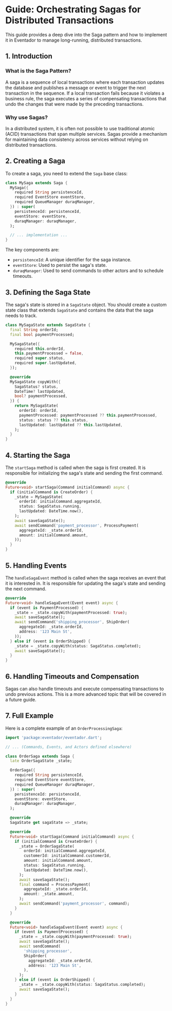 # Guide: Orchestrating Sagas for Distributed Transactions

This guide provides a deep dive into the Saga pattern and how to implement it in Eventador to manage long-running, distributed transactions.

## 1. Introduction

### What is the Saga Pattern?

A saga is a sequence of local transactions where each transaction updates the database and publishes a message or event to trigger the next transaction in the sequence. If a local transaction fails because it violates a business rule, the saga executes a series of compensating transactions that undo the changes that were made by the preceding transactions.

### Why use Sagas?

In a distributed system, it is often not possible to use traditional atomic (ACID) transactions that span multiple services. Sagas provide a mechanism for maintaining data consistency across services without relying on distributed transactions.

## 2. Creating a Saga

To create a saga, you need to extend the `Saga` base class:

```dart
class MySaga extends Saga {
  MySaga({
    required String persistenceId,
    required EventStore eventStore,
    required QueueManager duraqManager,
  }) : super(
    persistenceId: persistenceId,
    eventStore: eventStore,
    duraqManager: duraqManager,
  );

  // ... implementation ...
}
```

The key components are:

*   `persistenceId`: A unique identifier for the saga instance.
*   `eventStore`: Used to persist the saga's state.
*   `duraqManager`: Used to send commands to other actors and to schedule timeouts.

## 3. Defining the Saga State

The saga's state is stored in a `SagaState` object. You should create a custom state class that extends `SagaState` and contains the data that the saga needs to track.

```dart
class MySagaState extends SagaState {
  final String orderId;
  final bool paymentProcessed;

  MySagaState({
    required this.orderId,
    this.paymentProcessed = false,
    required super.status,
    required super.lastUpdated,
  });

  @override
  MySagaState copyWith({
    SagaStatus? status,
    DateTime? lastUpdated,
    bool? paymentProcessed,
  }) {
    return MySagaState(
      orderId: orderId,
      paymentProcessed: paymentProcessed ?? this.paymentProcessed,
      status: status ?? this.status,
      lastUpdated: lastUpdated ?? this.lastUpdated,
    );
  }
}
```

## 4. Starting the Saga

The `startSaga` method is called when the saga is first created. It is responsible for initializing the saga's state and sending the first command.

```dart
@override
Future<void> startSaga(Command initialCommand) async {
  if (initialCommand is CreateOrder) {
    _state = MySagaState(
      orderId: initialCommand.aggregateId,
      status: SagaStatus.running,
      lastUpdated: DateTime.now(),
    );
    await saveSagaState();
    await sendCommand('payment_processor', ProcessPayment(
      aggregateId: _state.orderId,
      amount: initialCommand.amount,
    ));
  }
}
```

## 5. Handling Events

The `handleSagaEvent` method is called when the saga receives an event that it is interested in. It is responsible for updating the saga's state and sending the next command.

```dart
@override
Future<void> handleSagaEvent(Event event) async {
  if (event is PaymentProcessed) {
    _state = _state.copyWith(paymentProcessed: true);
    await saveSagaState();
    await sendCommand('shipping_processor', ShipOrder(
      aggregateId: _state.orderId,
      address: '123 Main St',
    ));
  } else if (event is OrderShipped) {
    _state = _state.copyWith(status: SagaStatus.completed);
    await saveSagaState();
  }
}
```

## 6. Handling Timeouts and Compensation

Sagas can also handle timeouts and execute compensating transactions to undo previous actions. This is a more advanced topic that will be covered in a future guide.

## 7. Full Example

Here is a complete example of an `OrderProcessingSaga`:

```dart
import 'package:eventador/eventador.dart';

// ... (Commands, Events, and Actors defined elsewhere)

class OrderSaga extends Saga {
  late OrderSagaState _state;

  OrderSaga({
    required String persistenceId,
    required EventStore eventStore,
    required QueueManager duraqManager,
  }) : super(
    persistenceId: persistenceId,
    eventStore: eventStore,
    duraqManager: duraqManager,
  );

  @override
  SagaState get sagaState => _state;

  @override
  Future<void> startSaga(Command initialCommand) async {
    if (initialCommand is CreateOrder) {
      _state = OrderSagaState(
        orderId: initialCommand.aggregateId,
        customerId: initialCommand.customerId,
        amount: initialCommand.amount,
        status: SagaStatus.running,
        lastUpdated: DateTime.now(),
      );
      await saveSagaState();
      final command = ProcessPayment(
        aggregateId: _state.orderId,
        amount: _state.amount,
      );
      await sendCommand('payment_processor', command);
    }
  }

  @override
  Future<void> handleSagaEvent(Event event) async {
    if (event is PaymentProcessed) {
      _state = _state.copyWith(paymentProcessed: true);
      await saveSagaState();
      await sendCommand(
        'shipping_processor',
        ShipOrder(
          aggregateId: _state.orderId,
          address: '123 Main St',
        ),
      );
    } else if (event is OrderShipped) {
      _state = _state.copyWith(status: SagaStatus.completed);
      await saveSagaState();
    }
  }
}
